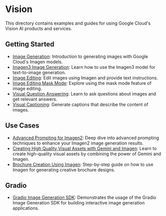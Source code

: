 # Vision

This directory contains examples and guides for using Google Cloud's Vision AI products and services.

## Getting Started

* [Image Generation](getting-started/image_generation.ipynb): Introduction to generating images with Google Cloud's Imagen models.
* [Imagen3 Image Generation](getting-started/imagen3_image_generation.ipynb): Learn how to use the Imagen3 model for text-to-image generation.
* [Image Editing](getting-started/image_editing.ipynb):  Edit images using Imagen and provide text instructions.
* [Image Editing Mask Mode](getting-started/image_editing_maskmode.ipynb): Explore using the mask mode feature of image editing.
* [Visual Question Answering](getting-started/visual_question_answering.ipynb): Learn to ask questions about images and get relevant answers.
* [Visual Captioning](getting-started/visual_captioning.ipynb): Generate captions that describe the content of images.

## Use Cases

* [Advanced Prompting for Imagen2](use-cases/advanced_prompting_for_imagen2.ipynb):  Deep dive into advanced prompting techniques to enhance your Imagen2 image generation results.
* [Creating High Quality Visual Assets with Gemini and Imagen](use-cases/creating_high_quality_visual_assets_with_gemini_and_imagen.ipynb):  Learn to create high-quality visual assets by combining the power of Gemini and Imagen.
* [Brochure Creation Using Imagen](use-cases/brochure-creation-using-imagen/brochure_creation_using_imagen.ipynb):  Step-by-step guide on how to use Imagen for generating creative brochure designs.

## Gradio

* [Gradio Image Generation SDK](gradio/gradio_image_generation_sdk.ipynb):  Demonstrates the usage of the Gradio Image Generation SDK for building interactive image generation applications.
